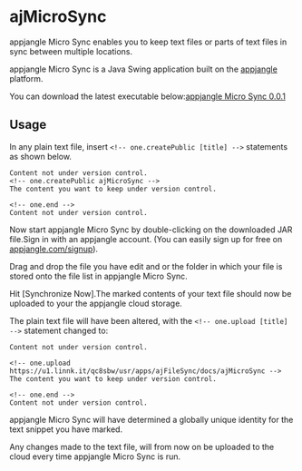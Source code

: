 <!-- one.upload https://u1.linnk.it/qc8sbw/usr/apps/ajFileSync/docs/ajMicroSync -->
ajMicroSync
==========

appjangle Micro Sync enables you to keep text files or parts of text files in sync between multiple locations.

appjangle Micro Sync is a Java Swing application built on the [appjangle](http://appjangle.com) platform.

You can download the latest executable below:[appjangle Micro Sync 0.0.1](https://dl.dropbox.com/u/957046/onedb/apps/ajMicroSync-0.0.1-standalone.jar)

## Usage

In any plain text file, insert <!-- one.ignoreNext -->`<!-- one.createPublic [title] -->` statements as shown below.    
 
<!-- one.ignoreNext -->  
   
    Content not under version control.
    <!-- one.createPublic ajMicroSync -->    
    The content you want to keep under version control.
 
<!-- one.ignoreNext -->
    <!-- one.end -->    
    Content not under version control.    

Now start appjangle Micro Sync by double-clicking on the downloaded JAR file.Sign in with an appjangle account. (You can easily sign up for free on [appjangle.com/signup](http://appjangle.com)).

Drag and drop the file you have edit and or the folder in which your file is stored onto the file list in appjangle Micro Sync.

Hit [Synchronize Now].The marked contents of your text file should now be uploaded to your the appjangle cloud storage. 

The plain text file will have been altered, with the <!-- one.ignoreNext -->`<!-- one.upload [title] -->` statement changed to:    

    Content not under version control.    
<!-- one.ignoreNext -->
    <!-- one.upload https://u1.linnk.it/qc8sbw/usr/apps/ajFileSync/docs/ajMicroSync -->    
    The content you want to keep under version control.    
<!-- one.ignoreNext -->
    <!-- one.end -->    
    Content not under version control.    

appjangle Micro Sync will have determined a globally unique identity for the text snippet you have marked.

Any changes made to the text file, will from now on be uploaded to the cloud every time appjangle Micro Sync is run. 
<!-- one.end -->
